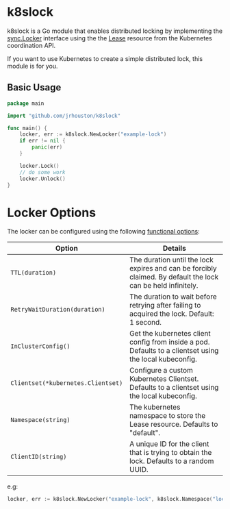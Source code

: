 # k8slock

k8slock is a Go module that enables distributed locking by implementing the [sync.Locker](https://golang.org/pkg/sync/#Locker) interface using the the [Lease](https://kubernetes.io/docs/reference/generated/kubernetes-api/v1.18/#lease-v1-coordination-k8s-io) resource from the Kubernetes coordination API. 

If you want to use Kubernetes to create a simple distributed lock, this module is for you.


## Basic Usage

```go
package main

import "github.com/jrhouston/k8slock"

func main() {
    locker, err := k8slock.NewLocker("example-lock")
    if err != nil {
        panic(err)
    }

    locker.Lock()
    // do some work
    locker.Unlock()
}
```

# Locker Options

The locker can be configured using the following [functional options](https://dave.cheney.net/2014/10/17/functional-options-for-friendly-apis):

| Option | Details |
|---|---|
| `TTL(duration)` | The duration until the lock expires and can be forcibly claimed. By default the lock can be held infinitely. |
| `RetryWaitDuration(duration)` | The duration to wait before retrying after failing to acquired the lock. Default: 1 second. |
| `InClusterConfig()` | Get the kubernetes client config from inside a pod. Defaults to a clientset using the local kubeconfig. |
| `Clientset(*kubernetes.Clientset)` | Configure a custom Kubernetes Clientset. Defaults to a clientset using the local kubeconfig. |
| `Namespace(string)` | The kubernetes namespace to store the Lease resource. Defaults to "default". |
| `ClientID(string)` | A unique ID for the client that is trying to obtain the lock. Defaults to a random UUID. |

e.g:

```go
locker, err := k8slock.NewLocker("example-lock", k8slock.Namespace("locks"), k8slock.ClientID("client-0"))
```